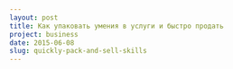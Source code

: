 ```yaml
---
layout: post
title: Как упаковать умения в услуги и быстро продать
project: business
date: 2015-06-08
slug: quickly-pack-and-sell-skills
---
```


